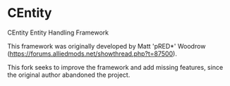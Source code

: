 # CEntity
CEntity Entity Handling Framework

This framework was originally developed by Matt 'pRED*' Woodrow (https://forums.alliedmods.net/showthread.php?t=87500).

This fork seeks to improve the framework and add missing features, since the original author abandoned the project.